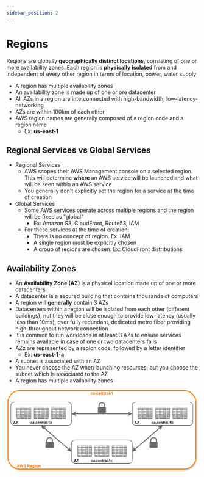 ```yaml
---
sidebar_position: 2
---
```


# Regions
Regions are globally **geographically distinct locations**, consisting of one or more availability zones. Each region is **physically isolated** from and independent of every other region in terms of location, power, water supply
- A region has multiple availability zones 
- An availability zone is made up of one or ore datacenter
- All AZs in a region are interconnected with high-bandwidth, low-latency-networking
- AZs are within 100km of each other
- AWS region names are generally composed of a region code and a region name
    - Ex: **us-east-1**

## Regional Services vs Global Services
- Regional Services
    - AWS scopes their AWS Management console on a selected region. This will determine **where** an AWS service will be launched and what will be seen within an AWS service
    - You generally don't explicitly set the region for a service at the time of creation
- Global Services
    - Some AWS services operate across multiple regions and the region will be fixed as "global"
        - Ex: Amazon S3, CloudFront, Route53, IAM
    - For these services at the time of creation:
        - There is no concept of region. Ex: IAM
        - A single region must be explicitly chosen
        - A group of regions are chosen. Ex: CloudFront distributions

## Availability Zones
- An **Availability Zone (AZ)** is a physical location made up of one or more datacenters
- A datacenter is a secured building that contains thousands of computers
- A region will **generally** contain 3 AZs
- Datacenters within a region will be isolated from each other (different buildings), nut they will be close enough to provide low-latency (usually less than 10ms), over fully redundant, dedicated metro fiber providing high-throughput network connection
- It is common to run workloads in at least 3 AZs to ensure services remains available in case of one or two datacenters fails
- AZz are represented by a region code, followed by a letter identifier
    - Ex: **us-east-1-<ins>a</ins>**
- A subnet is associated with an AZ
- You never choose the AZ when launching resources, but you choose the subnet which is associated to the AZ
- A region has multiple availability zones

![region](./img/region-diagram.png)
